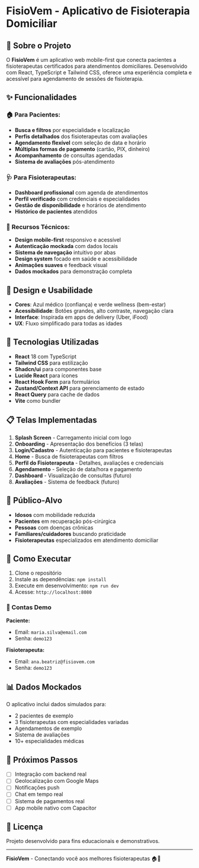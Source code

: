 # FisioVem - Aplicativo de Fisioterapia Domiciliar

## 📱 Sobre o Projeto

O **FisioVem** é um aplicativo web mobile-first que conecta pacientes a fisioterapeutas certificados para atendimentos domiciliares. Desenvolvido com React, TypeScript e Tailwind CSS, oferece uma experiência completa e acessível para agendamento de sessões de fisioterapia.

## ✨ Funcionalidades

### 🏠 **Para Pacientes:**
- **Busca e filtros** por especialidade e localização
- **Perfis detalhados** dos fisioterapeutas com avaliações
- **Agendamento flexível** com seleção de data e horário
- **Múltiplas formas de pagamento** (cartão, PIX, dinheiro)
- **Acompanhamento** de consultas agendadas
- **Sistema de avaliações** pós-atendimento

### 🩺 **Para Fisioterapeutas:**
- **Dashboard profissional** com agenda de atendimentos
- **Perfil verificado** com credenciais e especialidades
- **Gestão de disponibilidade** e horários de atendimento
- **Histórico de pacientes** atendidos

### 🔧 **Recursos Técnicos:**
- **Design mobile-first** responsivo e acessível
- **Autenticação mockada** com dados locais
- **Sistema de navegação** intuitivo por abas
- **Design system** focado em saúde e acessibilidade
- **Animações suaves** e feedback visual
- **Dados mockados** para demonstração completa

## 🎨 Design e Usabilidade

- **Cores**: Azul médico (confiança) e verde wellness (bem-estar)
- **Acessibilidade**: Botões grandes, alto contraste, navegação clara
- **Interface**: Inspirada em apps de delivery (Uber, iFood)
- **UX**: Fluxo simplificado para todas as idades

## 🚀 Tecnologias Utilizadas

- **React** 18 com TypeScript
- **Tailwind CSS** para estilização
- **Shadcn/ui** para componentes base
- **Lucide React** para ícones
- **React Hook Form** para formulários
- **Zustand/Context API** para gerenciamento de estado
- **React Query** para cache de dados
- **Vite** como bundler

## 📋 Telas Implementadas

1. **Splash Screen** - Carregamento inicial com logo
2. **Onboarding** - Apresentação dos benefícios (3 telas)
3. **Login/Cadastro** - Autenticação para pacientes e fisioterapeutas
4. **Home** - Busca de fisioterapeutas com filtros
5. **Perfil do Fisioterapeuta** - Detalhes, avaliações e credenciais
6. **Agendamento** - Seleção de data/hora e pagamento
7. **Dashboard** - Visualização de consultas (futuro)
8. **Avaliações** - Sistema de feedback (futuro)

## 🎯 Público-Alvo

- **Idosos** com mobilidade reduzida
- **Pacientes** em recuperação pós-cirúrgica
- **Pessoas** com doenças crônicas
- **Familiares/cuidadores** buscando praticidade
- **Fisioterapeutas** especializados em atendimento domiciliar

## 📱 Como Executar

1. Clone o repositório
2. Instale as dependências: `npm install`
3. Execute em desenvolvimento: `npm run dev`
4. Acesse: `http://localhost:8080`

### 🔑 Contas Demo

**Paciente:**
- Email: `maria.silva@email.com`
- Senha: `demo123`

**Fisioterapeuta:**
- Email: `ana.beatriz@fisiovem.com`
- Senha: `demo123`

## 📊 Dados Mockados

O aplicativo inclui dados simulados para:
- 2 pacientes de exemplo
- 3 fisioterapeutas com especialidades variadas
- Agendamentos de exemplo
- Sistema de avaliações
- 10+ especialidades médicas

## 🔄 Próximos Passos

- [ ] Integração com backend real
- [ ] Geolocalização com Google Maps
- [ ] Notificações push
- [ ] Chat em tempo real
- [ ] Sistema de pagamentos real
- [ ] App mobile nativo com Capacitor

## 📄 Licença

Projeto desenvolvido para fins educacionais e demonstrativos.

---

**FisioVem** - Conectando você aos melhores fisioterapeutas 🏠💙
